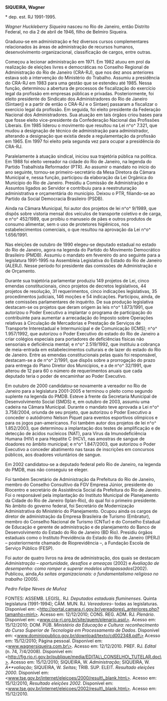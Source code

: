 **SIQUEIRA, Wagner**

\* dep. est. RJ 1991-1995.

*Wagner Huckleberry Siqueira* nasceu no Rio de Janeiro, então Distrito
Federal, no dia 2 de abril de 1946, filho de Belmiro Siqueira.

Graduou-se em administração e fez diversos cursos complementares
relacionados às áreas de administração de recursos humanos,
desenvolvimento organizacional, classificação de cargos, entre outras.

Começou a lecionar administração em 1971. Em 1982 atuou em prol da
realização de eleições livres e democráticas no Conselho Regional de
Administração do Rio de Janeiro (CRA-RJ), que nos dez anos anteriores
estava sob a intervenção do Ministério do Trabalho. Assumiu a
presidência do CRA-RJ em 1983 para uma gestão que se estendeu até 1985.
Nessa função, determinou a abertura de processos de fiscalização do
exercício legal da profissão em empresas públicas e privadas.
Posteriormente, foi eleito presidente do Sindicato dos Administradores
do Rio de Janeiro (Sintaerj) e a partir de então o CRA-RJ e o Sintaerj
passaram a fiscalizar o exercício legal da profissão. Em seguida, foi
eleito presidente da Federação Nacional dos Administradores. Sua atuação
em tais órgãos criou bases para que fosse eleito vice-presidente da
Confederação Nacional das Profissões Liberais. Em 1985 liderou o
movimento que resultou na Lei n^o^ 7.321, que mudou a designação de
técnico de administração para administrador, alterando a designação que
existia desde a regulamentação da profissão em 1965. Em 1997 foi eleito
pela segunda vez para ocupar a presidência do CRA-RJ.

Paralelamente à atuação sindical, iniciou sua trajetória pública na
política. Em 1988 foi eleito vereador na cidade do Rio de Janeiro, na
legenda do Partido Trabalhista Reformador (PTR). Ao assumir o mandato no
início do ano seguinte, tornou-se primeiro-secretário da Mesa Diretora
da Câmara Municipal e, nessa função, participou da elaboração da Lei
Orgânica do Município do Rio de Janeiro. Presidiu a Comissão de
Administração e Assuntos ligados ao Servidor e contribuiu para a
reestruturação administrativa e orçamentária do município. Deixou o PTR,
filiando-se ao Partido da Social Democracia Brasileiro (PSDB).

Ainda na Câmara Municipal, foi autor dos projetos de lei n^o^ 9/1989,
que dispôs sobre vistoria mensal dos veículos de transporte coletivo e
de carga, e n^o^ 452/1989, que proibiu o manuseio de pães e outros
produtos de consumo alimentar, sem o uso de protetores higiênicos, nos
estabelecimentos comerciais, o que resultou na aprovação da Lei n^o^
1.656/1991.

Nas eleições de outubro de 1990 elegeu-se deputado estadual no estado do
Rio de Janeiro, agora na legenda do Partido do Movimento Democrático
Brasileiro (PMDB). Assumiu o mandato em fevereiro do ano seguinte para a
legislatura 1991-1995 na Assembleia Legislativa do Estado do Rio de
Janeiro (ALERJ). Nesse período foi presidente das comissões de
Administração e de Orçamento.

Durante sua trajetória parlamentar produziu 149 projetos de Lei, cinco
emendas constitucionais, cinco projetos de decretos legislativos, 44
projetos de resolução, 31 requerimentos, cinco indicações legislativas,
35 procedimentos judiciais, 146 moções e 54 indicações. Participou,
ainda, de sete comissões parlamentares de inquérito. De sua produção
legislativa destacam-se os projetos que deram origem às leis n^o^
1.873/1991, que autorizou o Poder Executivo a implantar o programa de
participação do contribuinte para aumentar a arrecadação do Imposto
sobre Operações relativas à Circulação de Mercadorias e Prestação de
Serviços de Transporte Interestadual e Intermunicipal e de Comunicação
(ICMS); n^o^ 1.957/1992, que autorizou o Poder Executivo do estado do
Rio de Janeiro a criar colégios especiais para portadores de
deficiências físicas não sensoriais e deficiência mental; e n^o^
2.519/1992, que instituiu a cobrança de meia-entrada em estabelecimentos
culturais e de lazer do estado do Rio de Janeiro. Entre as emendas
constitucionais pelas quais foi responsável, destacam-se a de n^o^
2/1991, que dispôs sobre a prorrogação do prazo para entrega do Plano
Diretor dos Municípios, e a de n^o^ 32/1991, que alterou de 12 para 60 o
número de requerimentos anuais que cada deputado teria o poder de
encaminhar ao Poder Executivo.

Em outubro de 2000 candidatou-se novamente a vereador no Rio de Janeiro
para a legislatura 2001-2005 e terminou o pleito como segundo suplente
na legenda do PMDB. Esteve à frente da Secretaria Municipal de
Desenvolvimento Social (SMDS) e, em outubro de 2003, assumiu uma cadeira
na Câmara Municipal. Durante o mandato teve aprovada a Lei n^o^
3.758/2004, oriunda de seu projeto, que autorizou o Poder Executivo a
conceder o autódromo Nelson Piquet para eventos esportivos olímpicos e
para os jogos pan-americanos. Foi também autor dos projetos de lei n^o^
1.852/2003, que determinou a implantação dos testes de amplificação e de
detecção de ácidos nucleicos (NAT), para Vírus da Imunodeficiência
Humana (HIV) e para Hepatite C (HCV), nas amostras de sangue de doadores
no âmbito municipal; e n^o^ 1.847/2003, que autorizou o Poder Executivo
a conceder abatimento nas taxas de inscrições em concursos públicos, aos
doadores voluntários de sangue.

Em 2002 candidatou-se a deputado federal pelo Rio de Janeiro, na legenda
do PMDB, mas não conseguiu se eleger.

Foi também Secretário de Administração da Prefeitura do Rio de Janeiro,
membro do Conselho Consultivo da FGV Empresa Júnior, presidente do
Riocentro e secretário de Assistência Social da Prefeitura do Rio de
Janeiro. Foi o responsável pela implantação do Instituto Municipal de
Planejamento da Cidade do Rio de Janeiro (Iplan-Rio), do qual foi o
primeiro presidente. No âmbito do governo federal, foi Secretário de
Modernização Administrativa do Ministério do Planejamento. Ocupou ainda
os cargos de diretor de administração da Empresa Brasileira de Turismo
(Embratur), membro do Conselho Nacional de Turismo (CNTur) e do Conselho
Estadual de Educação e gerente de administração e de planejamento do
Banco de Desenvolvimento do Estado do Rio de Janeiro (BD Rio). Presidiu
órgãos estaduais como o Instituto Previdência do Estado do Rio de
Janeiro (IPERJ) – posteriormente chamado de Rioprevidência –, a Fundação
Escola de Serviço Público (FESP).

Foi autor de quatro livros na área de administração, dos quais se
destacam *Administração* *– oportunidade, desafios e ameaças* (2002) e
*Avaliação de desempenho: como romper e superar modelos
ultrapassados*(2002). Publicou, ainda,*As seitas organizacionais: o
fundamentalismo religioso no trabalho* (2005).

*Pedro Felipe Neves de Muñoz*

FONTES: ASSEMB. LEGISL. RJ. *Deputados estaduais fluminenses*. Quinta
legislatura (1991-1994); CÂM. MUN. RJ. *Vereadores*– todas as
legislaturas. Disponível em:
\<http://portal.camara.rj.gov.br/vereadores\_anteriores.php?tamanho=min\>.
Acesso em: 12/12/2010; CONS. REG. ADM. RJ. *Plenário*. Disponível em:
\<www.cra-rj.org.br/site/quem/plenario.asp\>. Acesso em: 15/12/2010;
DOM. PÚB. *Ministério da Educação e Cultura*: *reconhecimento do Curso
Superior de Tecnologia em Processamento de Dados*. Disponível em:
\<www.dominiopublico.gov.br/download/texto/cd002348.pdf\> Acesso em:
15/12/2010; Página pessoal. Disponível em:
\<www.wagnersiqueira.com.br\>. Acesso em: 12/12/2010. PREF. RJ. *Edital*
(n. 74, 7/4/2008). Disponível em:
\<http://fjg.rio.rj.gov.br/publique/media/EDITAL\_CONSELHO\_TUTELAR.doc\>.
Acesso em: 15/12/2010; SIQUEIRA, W. *Administração*; SIQUEIRA, W.
*A**valiação*; SIQUEIRA, W. *Seitas*; TRIB. SUP. ELEIT. *Resultado
eleições 2000*. Disponível em:
\<www.tse.gov.br/internet/eleicoes/2000/result\_blank.htm\>. Acesso em:
15/12/2010, *Resultado eleições 2002*. Disponível em:
\<www.tse.gov.br/internet/eleicoes/2002/result\_blank.htm\>. Acesso em:
15/12/2010.
